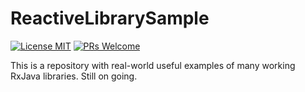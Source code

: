 # ReactiveLibrarySample
[![License MIT](https://img.shields.io/badge/license-MIT-blue.svg)](https://github.com/muhrifqii/ReactiveLibrarySample/blob/master/LICENSE.md)
[![PRs Welcome](https://img.shields.io/badge/prs-welcome-brightgreen.svg)](http://makeapullrequest.com)

This is a repository with real-world useful examples of many working RxJava libraries. Still on going.
